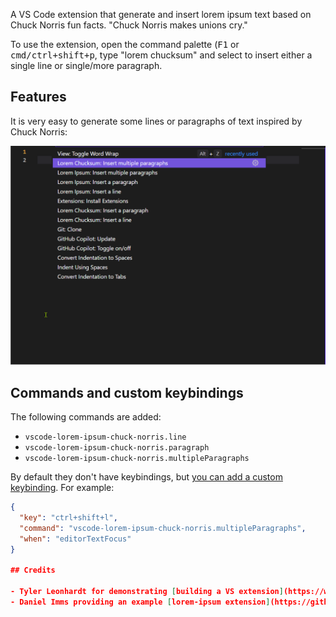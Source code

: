 A VS Code extension that generate and insert lorem ipsum text based on Chuck Norris fun facts. "Chuck Norris makes unions cry."

To use the extension, open the command palette (<kbd>F1</kbd> or <kbd>cmd/ctrl+shift+p</kbd>, type "lorem chucksum" and select to insert either a single line or single/more paragraph.

## Features

It is very easy to generate some lines or paragraphs of text inspired by Chuck Norris:

![](images/demo.gif)


## Commands and custom keybindings

The following commands are added:

- `vscode-lorem-ipsum-chuck-norris.line`
- `vscode-lorem-ipsum-chuck-norris.paragraph`
- `vscode-lorem-ipsum-chuck-norris.multipleParagraphs`

By default they don't have keybindings, but [you can add a custom keybinding](https://code.visualstudio.com/docs/getstarted/keybindings#_advanced-customization). For example:

```json
{
  "key": "ctrl+shift+l",
  "command": "vscode-lorem-ipsum-chuck-norris.multipleParagraphs",
  "when": "editorTextFocus"
}

## Credits

- Tyler Leonhardt for demonstrating [building a VS extension](https://www.youtube.com/watch?v=PGAu06_E_BU)
- Daniel Imms providing an example [lorem-ipsum extension](https://github.com/Tyriar/vscode-lorem-ipsum)